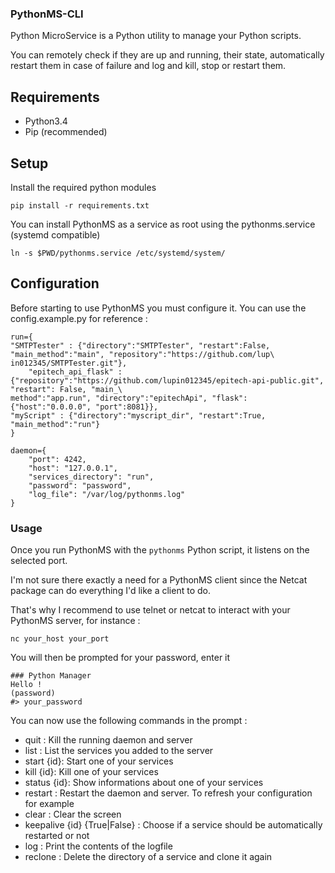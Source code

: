 ### PythonMS-CLI

Python MicroService is a Python utility to manage your Python scripts.

You can remotely check if they are up and running, their state, automatically restart them in case of failure and log and kill, stop or restart them.

## Requirements

- Python3.4
- Pip (recommended)

## Setup

Install the required python modules

``` pip install -r requirements.txt ```

You can install PythonMS as a service as root using the pythonms.service (systemd compatible)

``` ln -s $PWD/pythonms.service /etc/systemd/system/ ```

## Configuration

Before starting to use PythonMS you must configure it. You can use the config.example.py for reference :

```
run={
"SMTPTester" : {"directory":"SMTPTester", "restart":False, "main_method":"main", "repository":"https://github.com/lup\
in012345/SMTPTester.git"},
    "epitech_api_flask" : {"repository":"https://github.com/lupin012345/epitech-api-public.git", "restart": False, "main_\
method":"app.run", "directory":"epitechApi", "flask":{"host":"0.0.0.0", "port":8081}},
"myScript" : {"directory":"myscript_dir", "restart":True, "main_method":"run"}
}

daemon={
    "port": 4242,
    "host": "127.0.0.1",
    "services_directory": "run",
    "password": "password",
    "log_file": "/var/log/pythonms.log"
}
```

### Usage

Once you run PythonMS with the ```pythonms``` Python script, it listens on the selected port.

I'm not sure there exactly a need for a PythonMS client since the Netcat package can do everything I'd like a client to do.

That's why I recommend to use telnet or netcat to interact with your PythonMS server, for instance :

```nc your_host your_port```

You will then be prompted for your password, enter it

```
### Python Manager
Hello !
(password)
#> your_password
```

You can now use the following commands in the prompt :

- quit : Kill the running daemon and server
- list : List the services you added to the server
- start {id}: Start one of your services
- kill {id}: Kill one of your services
- status {id}: Show informations about one of your services
- restart : Restart the daemon and server. To refresh your configuration for example
- clear : Clear the screen
- keepalive {id} {True|False} : Choose if a service should be automatically restarted or not
- log : Print the contents of the logfile
- reclone : Delete the directory of a service and clone it again